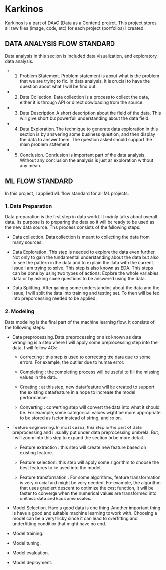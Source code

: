 # Karkinos

Karkinos is a part of DAAC (Data as a Content) project. This project stores all raw files (image, code, etc) for each project (portfolios) I created.

## DATA ANALYSIS FLOW STANDARD

Data analysis in this section is included data visualization, and exploratory data analysis.

* 1. Problem Statement. Problem statement is about what is the problem that we are trying to fix. In data analysis, it is crucial to have the question about what I will be find out.

* 2. Data Collection. Data collection is a process to collect the data, either it is through API or direct dowloading from the source.

* 3. Data Description. A short description about the field of the data. This will give short but powerfull understanding about the data field.

* 4. Data Exploration. The technique to generate data exploration in this section is by answering some business question, and then display the data to answer them. The question asked should support the main problem statement.

* 5. Conclusion. Conclusion is important part of the data analysis. Without any conclusion the analysis is just an exploration without any mean.

## ML FLOW STANDARD

In this project, I applied ML flow standard for all ML projects.

### 1. Data Preparation

Data preparation is the first step in data world. It mainly talks about overall data. Its purpose is to preparing the data so it will be ready to be used as the new data source. This process consists of the following steps:

-   Data collection. Data collection is meant to collecting the data from many sources.

-   Data Exploration. This step is needed to explore the data even further. Not only to gain the fundamental understanding about the data but also to see the pattern in the data and to explain the data with the current issue I am trying to solve. This step is also known as EDA. This steps can be done by using two types of actions: Explore the whole variables data or by asking some questions to be answered using the data.

-   Data Splitting. After gaining some understanding about the data and the issue, I will split the data into training and testing set. To then will be fed into preporcessing needed to be applied.

### 2. Modeling

Data modeling is the final part of the machine learning flow. It consists of the following steps:

* Data preprocessing. Data preprocessing or also known as data wrangling is a step where I will apply some preprocessing step into the data. I will follow 4Cs:

    - Correcting : this step is used to correcting the data due to some errors. For example, the outlier due to human error.
    
    - Completing : the completing process will be useful to fill the missing values in the data.
    
    - Creating : at this step, new data/feature will be created to support the existing data/feature in a hope to increase the model performance.
    
    - Converting : converting step will convert the data into what it should be. For example, some categorical values wight be more appropriate to be stored as factor instead of string, and so on.

* Feature engineering. In most cases, this step is the part of data preprocessing and i usually put under data preprocessing umbrela. But, I will zoom into this step to expand the section to be more detail.
    
    * Feature extraction : this step will create new feature based on existing feature.
    
    * Feature selection : this step will apply some algorithm to choose the best features to be used into the model.
    
    * Feature transformation : For some algorithms, feature transformation is very crucial and might be very needed. For example, the algorithm that uses gradient descent to optimize the cost function, it will be faster to converge when the numerical values are transformed into unitless data and has some scales.
    
* Model Selection. Have a good data is one thing. Another important thing is have a good and suitable machine learning to work with. Choosing a model can be a very tricky since it can lead to overfitting and underfitting condition that might have no end.

* Model training.

* Model tuning.

* Model evaluation.

* Model deployment.
